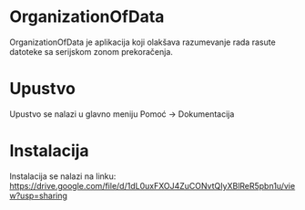 # OrganizationOfData

OrganizationOfData je aplikacija koji olakšava razumevanje rada rasute datoteke sa serijskom zonom prekoračenja.

# Upustvo

Upustvo se nalazi u glavno meniju Pomoć -> Dokumentacija

# Instalacija

Instalacija se nalazi na linku: https://drive.google.com/file/d/1dL0uxFXOJ4ZuCONvtQIyXBlReR5pbn1u/view?usp=sharing
